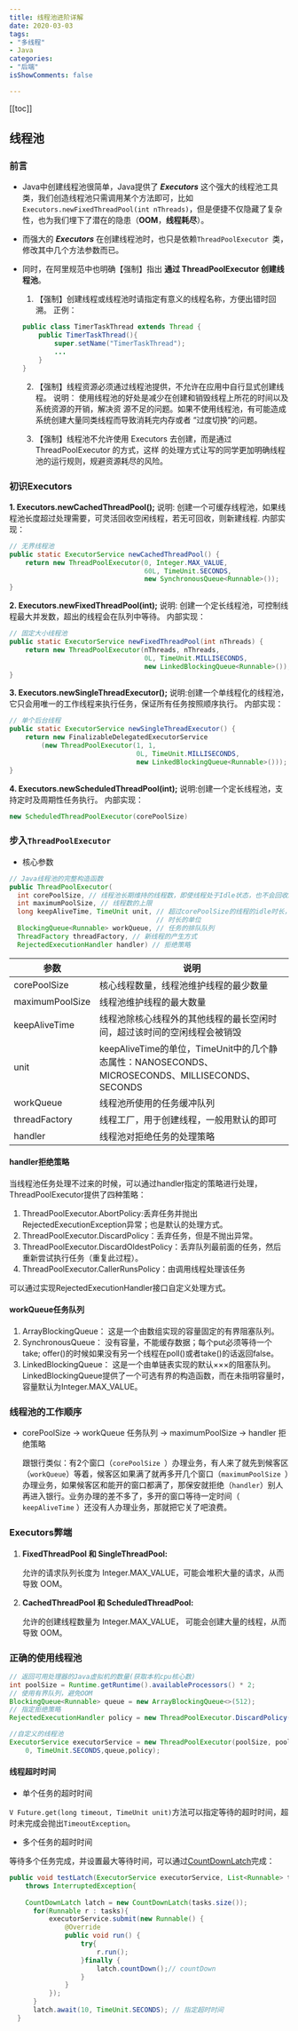 ```yaml
---
title: 线程池进阶详解
date: 2020-03-03
tags:
- "多线程"
- Java
categories:
- "后端"
isShowComments: false

---
```


<Boxx/>

[[toc]]

## 线程池

### 前言

-  Java中创建线程池很简单，Java提供了 ***Executors*** 这个强大的线程池工具类，我们创造线程池只需调用某个方法即可，比如`Executors.newFixedThreadPool(int nThreads)`，但是便捷不仅隐藏了复杂性，也为我们埋下了潜在的隐患（**OOM**，**线程耗尽**）。
  
-  而强大的 ***Executors*** 在创建线程池时，也只是依赖`ThreadPoolExecutor `类，修改其中几个方法参数而已。
  
- 同时，在阿里规范中也明确【强制】指出 **通过 ThreadPoolExecutor  创建线程池**。

  1.  【强制】创建线程或线程池时请指定有意义的线程名称，方便出错时回溯。
     正例： 

     ```java
     public class TimerTaskThread extends Thread {
         public TimerTaskThread(){
             super.setName("TimerTaskThread"); 
             ...
         }
     }
     ```

  2.  【强制】线程资源必须通过线程池提供，不允许在应用中自行显式创建线程。
     说明： 使用线程池的好处是减少在创建和销毁线程上所花的时间以及系统资源的开销，解决资
     源不足的问题。如果不使用线程池，有可能造成系统创建大量同类线程而导致消耗完内存或者
     “过度切换”的问题。 

  3.  【强制】线程池不允许使用 Executors 去创建，而是通过 ThreadPoolExecutor 的方式，这样
     的处理方式让写的同学更加明确线程池的运行规则，规避资源耗尽的风险。 

### 初识Executors

**1. Executors.newCachedThreadPool();**
说明: 创建一个可缓存线程池，如果线程池长度超过处理需要，可灵活回收空闲线程，若无可回收，则新建线程.
内部实现：

```java
// 无界线程池
public static ExecutorService newCachedThreadPool() {
    return new ThreadPoolExecutor(0, Integer.MAX_VALUE,
                                  60L, TimeUnit.SECONDS,
                                  new SynchronousQueue<Runnable>());
}
```

**2. Executors.newFixedThreadPool(int);**
说明: 创建一个定长线程池，可控制线程最大并发数，超出的线程会在队列中等待。
内部实现：

```java
// 固定大小线程池
public static ExecutorService newFixedThreadPool(int nThreads) {
    return new ThreadPoolExecutor(nThreads, nThreads,
                                  0L, TimeUnit.MILLISECONDS,
                                  new LinkedBlockingQueue<Runnable>());
}
```

**3. Executors.newSingleThreadExecutor();**
说明:创建一个单线程化的线程池，它只会用唯一的工作线程来执行任务，保证所有任务按照顺序执行。
内部实现：

```java
// 单个后台线程
public static ExecutorService newSingleThreadExecutor() {
    return new FinalizableDelegatedExecutorService
        (new ThreadPoolExecutor(1, 1,
                                0L, TimeUnit.MILLISECONDS,
                                new LinkedBlockingQueue<Runnable>()));
}
```

**4. Executors.newScheduledThreadPool(int);**
说明:创建一个定长线程池，支持定时及周期性任务执行。
内部实现：

```java
new ScheduledThreadPoolExecutor(corePoolSize)
```

###  步入`ThreadPoolExecutor `

- 核心参数

```java
// Java线程池的完整构造函数
public ThreadPoolExecutor(
  int corePoolSize, // 线程池长期维持的线程数，即使线程处于Idle状态，也不会回收。
  int maximumPoolSize, // 线程数的上限
  long keepAliveTime, TimeUnit unit, // 超过corePoolSize的线程的idle时长，
                                     // 时长的单位
  BlockingQueue<Runnable> workQueue, // 任务的排队队列
  ThreadFactory threadFactory, // 新线程的产生方式
  RejectedExecutionHandler handler) // 拒绝策略
```

| 参数            | 说明                                                         |
| --------------- | ------------------------------------------------------------ |
| corePoolSize    | 核心线程数量，线程池维护线程的最少数量                       |
| maximumPoolSize | 线程池维护线程的最大数量                                     |
| keepAliveTime   | 线程池除核心线程外的其他线程的最长空闲时间，超过该时间的空闲线程会被销毁 |
| unit            | keepAliveTime的单位，TimeUnit中的几个静态属性：NANOSECONDS、MICROSECONDS、MILLISECONDS、SECONDS |
| workQueue       | 线程池所使用的任务缓冲队列                                   |
| threadFactory   | 线程工厂，用于创建线程，一般用默认的即可                     |
| handler         | 线程池对拒绝任务的处理策略                                   |

#### handler拒绝策略

当线程池任务处理不过来的时候，可以通过handler指定的策略进行处理，ThreadPoolExecutor提供了四种策略：

1. ThreadPoolExecutor.AbortPolicy:丢弃任务并抛出RejectedExecutionException异常；也是默认的处理方式。
2. ThreadPoolExecutor.DiscardPolicy：丢弃任务，但是不抛出异常。
3. ThreadPoolExecutor.DiscardOldestPolicy：丢弃队列最前面的任务，然后重新尝试执行任务（重复此过程）。
4. ThreadPoolExecutor.CallerRunsPolicy：由调用线程处理该任务

可以通过实现RejectedExecutionHandler接口自定义处理方式。

#### workQueue任务队列

1. ArrayBlockingQueue： 这是一个由数组实现的容量固定的有界阻塞队列。
2. SynchronousQueue： 没有容量，不能缓存数据；每个put必须等待一个take; offer()的时候如果没有另一个线程在poll()或者take()的话返回false。
3. LinkedBlockingQueue： 这是一个由单链表实现的默认×××的阻塞队列。LinkedBlockingQueue提供了一个可选有界的构造函数，而在未指明容量时，容量默认为Integer.MAX_VALUE。 

### 线程池的工作顺序

- corePoolSize ->  workQueue 任务队列 -> maximumPoolSize -> handler 拒绝策略 

  跟银行类似：有2个窗口（`corePoolSize `）办理业务，有人来了就先到候客区（` workQueue `）等着，候客区如果满了就再多开几个窗口（`maximumPoolSize `）办理业务，如果候客区和能开的窗口都满了，那保安就拒绝（` handler `）别人再进入银行。业务办理的差不多了，多开的窗口等待一定时间（` keepAliveTime` ）还没有人办理业务，那就把它关了吧浪费。

### Executors弊端

1. **FixedThreadPool 和 SingleThreadPool:**
   
   允许的请求队列长度为 Integer.MAX_VALUE，可能会堆积大量的请求，从而导致 OOM。
   
2. **CachedThreadPool 和 ScheduledThreadPool:**

   允许的创建线程数量为 Integer.MAX_VALUE， 可能会创建大量的线程，从而导致 OOM。 

### 正确的使用线程池

```java
// 返回可用处理器的Java虚拟机的数量(获取本机cpu核心数)
int poolSize = Runtime.getRuntime().availableProcessors() * 2;
// 使用有界队列，避免OOM
BlockingQueue<Runnable> queue = new ArrayBlockingQueue<>(512);
// 指定拒绝策略
RejectedExecutionHandler policy = new ThreadPoolExecutor.DiscardPolicy();

//自定义的线程池
ExecutorService executorService = new ThreadPoolExecutor(poolSize, poolSize,
    0, TimeUnit.SECONDS,queue,policy);
```

#### 线程超时时间

- 单个任务的超时时间

`V Future.get(long timeout, TimeUnit unit)`方法可以指定等待的超时时间，超时未完成会抛出`TimeoutException`。

- 多个任务的超时时间

等待多个任务完成，并设置最大等待时间，可以通过[CountDownLatch](https://docs.oracle.com/javase/7/docs/api/java/util/concurrent/CountDownLatch.html)完成：

```java
public void testLatch(ExecutorService executorService, List<Runnable> tasks) 
    throws InterruptedException{
      
    CountDownLatch latch = new CountDownLatch(tasks.size());
      for(Runnable r : tasks){
          executorService.submit(new Runnable() {
              @Override
              public void run() {
                  try{
                      r.run();
                  }finally {
                      latch.countDown();// countDown
                  }
              }
          });
      }
      latch.await(10, TimeUnit.SECONDS); // 指定超时时间
  }
```

